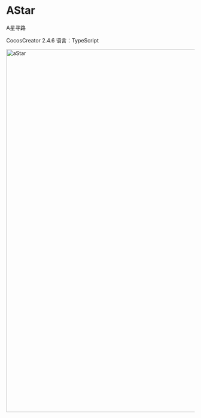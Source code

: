 # AStar
A星寻路 

CocosCreator 2.4.6
语言：TypeScript

<img width="971" alt="aStar" src="https://user-images.githubusercontent.com/41995226/200728744-b285ddb0-80b5-4fce-8ac6-a84839dbc3e8.png">
